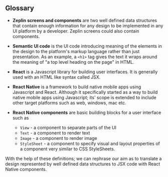 ## Glossary
* __Zeplin screens and components__ are two well defined data structures that contain enough information for any design to be implemented in any UI platform by a developer. Zeplin screens could also contain components.

* __Semantic UI code__ is the UI code introducing meaning of the elements in the design to the platform's markup language rather than just presentation. As an example, a `<h1>` tag gives the text it wraps around the meaning of "a top level heading on the page" in HTML.

* __React__ is a Javascript library for building user interfaces. It is generally used with an HTML like syntax called JSX.

* __React Native__ is a framework to build native mobile apps using Javascript and React. Although it specifically started as a way to build native mobile apps using Javascript; its' scope is extended to include other target platforms such as web, windows, mac etc.

* __React Native components__ are basic building blocks for a user interface such as
    - `View` - a component to separate parts of the UI
    - `Text` - a component to render text
    - `Image` - a component to render image
    - `StyleSheet` - a component to specify visual and layout properties of a component very similar to CSS StyleSheets.

With the help of these definitions; we can rephrase our aim as to translate a design represented by well defined data structures to JSX code with React Native components.
